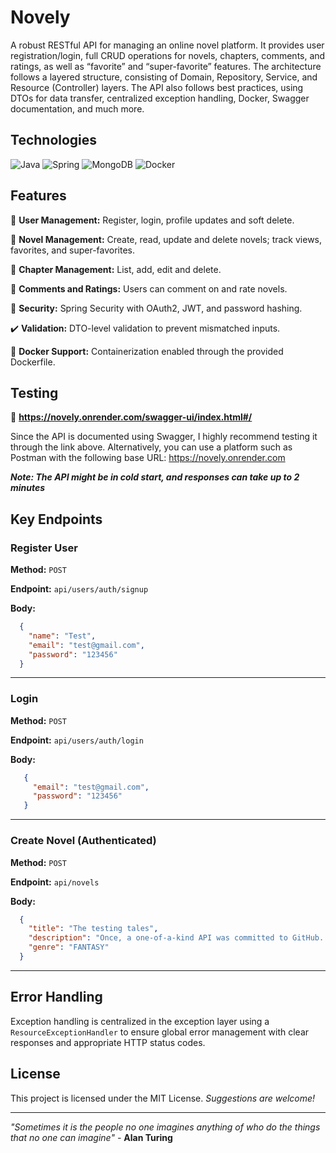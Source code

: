 # Novely
A robust RESTful API for managing an online novel platform. It provides user registration/login, full CRUD operations for novels, chapters, comments, and ratings, as well as “favorite” and “super-favorite” features. The architecture follows a layered structure, consisting of Domain, Repository, Service, and Resource (Controller) layers. The API also follows best practices, using DTOs for data transfer, centralized exception handling, Docker, Swagger documentation, and much more.

## Technologies
![Java](https://img.shields.io/badge/java-%23ED8B00.svg?style=for-the-badge&logo=openjdk&logoColor=white)
![Spring](https://img.shields.io/badge/spring-%236DB33F.svg?style=for-the-badge&logo=spring&logoColor=white)
![MongoDB](https://img.shields.io/badge/MongoDB-%234ea94b.svg?style=for-the-badge&logo=mongodb&logoColor=white)
![Docker](https://img.shields.io/badge/docker-%230db7ed.svg?style=for-the-badge&logo=docker&logoColor=white)

## Features

👤 **User Management:** Register, login, profile updates and soft delete.

📖 **Novel Management:** Create, read, update and delete novels; track views, favorites, and super-favorites.

📑 **Chapter Management:** List, add, edit and delete.

💬 **Comments and Ratings:** Users can comment on and rate novels.

🔐 **Security:** Spring Security with OAuth2, JWT, and password hashing.

✔️ **Validation:** DTO-level validation to prevent mismatched inputs.

🐳 **Docker Support:**  Containerization enabled through the provided Dockerfile.

## Testing

🔗 **https://novely.onrender.com/swagger-ui/index.html#/**

Since the API is documented using Swagger, I highly recommend testing it through the link above. Alternatively, you can use a platform such as Postman with the following base URL: https://novely.onrender.com

***Note: The API might be in cold start, and responses can take up to 2 minutes***

## Key Endpoints
### Register User
**Method:** `POST`

**Endpoint:** `api/users/auth/signup`

**Body:** 
  ```json
    {
      "name": "Test",
      "email": "test@gmail.com",
      "password": "123456"
    }
  ```
---
### Login
**Method:** `POST`

**Endpoint:** `api/users/auth/login`

**Body:** 
   ```json
      {
        "email": "test@gmail.com",
        "password": "123456"
      }
   ```
---
### Create Novel (Authenticated)
**Method:** `POST`

**Endpoint:** `api/novels`

**Body:** 
  ```json
    {
      "title": "The testing tales",
      "description": "Once, a one-of-a-kind API was committed to GitHub...",
      "genre": "FANTASY"
    }
  ```
---
## Error Handling
Exception handling is centralized in the exception layer using a `ResourceExceptionHandler` to ensure global error management with clear responses and appropriate HTTP status codes.

## License
This project is licensed under the MIT License. *Suggestions are welcome!*

***

*"Sometimes it is the people no one imagines anything of who do the things that no one can imagine" -* **Alan Turing**


